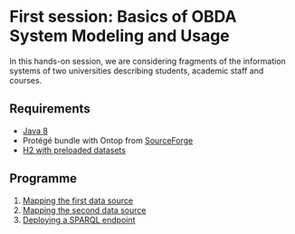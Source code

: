 First session: Basics of OBDA System Modeling and Usage
=======================================================

In this hands-on session, we are considering fragments of the information systems
of two universities describing students, academic staff and courses.


Requirements
------------

* [Java 8](http://www.oracle.com/technetwork/java/javase/downloads/index.html)
* Protégé bundle with Ontop from [SourceForge](https://sourceforge.net/projects/ontop4obda/files/ontop-3.0.0-beta-1/)
* [H2 with preloaded datasets](../h2.zip)


Programme
---------
 1. [Mapping the first data source](university-1.md)
 2. [Mapping the second data source](university-2.md)
 3. [Deploying a SPARQL endpoint](sparql-endpoint.md)
